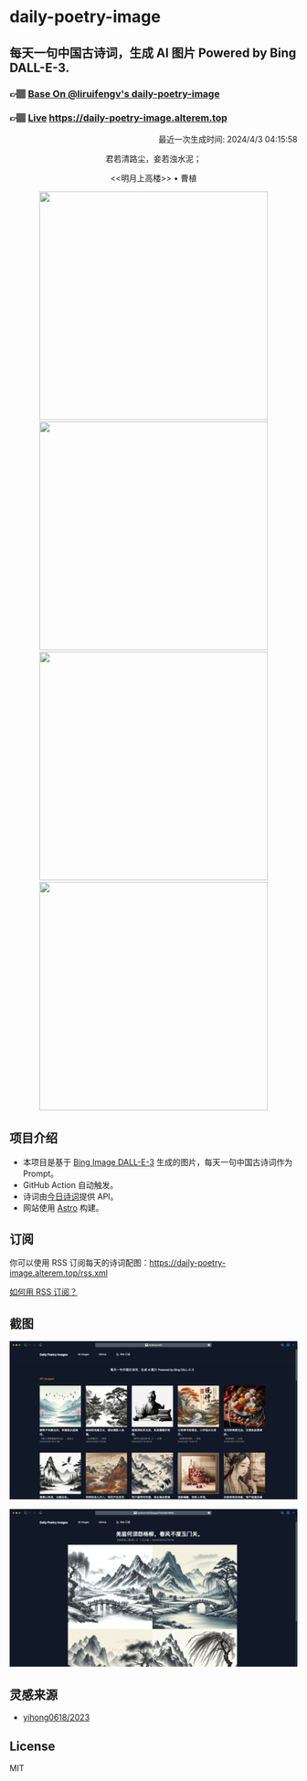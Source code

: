 
# daily-poetry-image

## 每天一句中国古诗词，生成 AI 图片 Powered by Bing DALL-E-3.

### 👉🏽 [Base On @liruifengv's daily-poetry-image](https://github.com/liruifengv/daily-poetry-image)

### 👉🏽 [Live](https://daily-poetry-image.alterem.top/) https://daily-poetry-image.alterem.top

<p align="right">
  最近一次生成时间: 2024/4/3 04:15:58
</p>
<p align="center">
君若清路尘，妾若浊水泥；
</p>
<p align="center">
<<明月上高楼>> • 曹植
</p>
<p align="center">
<img src="https://tse2.mm.bing.net/th/id/OIG1.JQMqCPMQuBzwTkSonKnW" height="400" width="400" />
<img src="https://tse2.mm.bing.net/th/id/OIG1.xLlTjfXeqW5nmZaWTX9W" height="400" width="400" />
<img src="https://tse4.mm.bing.net/th/id/OIG1.fTZJurE1VvmHBABQsTII" height="400" width="400" />
<img src="https://tse4.mm.bing.net/th/id/OIG1.G_A6NBzHaGKawEfE9ue8" height="400" width="400" />
</p>

## 项目介绍

-   本项目是基于 [Bing Image DALL-E-3](https://www.bing.com/images/create) 生成的图片，每天一句中国古诗词作为 Prompt。
-   GitHub Action 自动触发。
-   诗词由[今日诗词](https://www.jinrishici.com/)提供 API。
-   网站使用 [Astro](https://astro.build) 构建。

## 订阅

你可以使用 RSS 订阅每天的诗词配图：https://daily-poetry-image.alterem.top/rss.xml

[如何用 RSS 订阅？](https://zhuanlan.zhihu.com/p/55026716)

## 截图

![图片列表](./screenshots/Snipaste_2023-12-28_21-00-26.png)

![图片详情](./screenshots/Snipaste_2023-12-28_21-00-53.png)

## 灵感来源

-   [yihong0618/2023](https://github.com/yihong0618/2023)

## License

MIT
